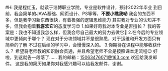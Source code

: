 #Hi
我是程红玉，就读于淄博职业学院，专业是软件设计，预计2022年毕业
到目前，我会简单的JAVA基础、网页设计、PS等等，**不要小瞧我呦**
我会的东西不多，但是我学习新东西很快，有着极强的逻辑思维能力
其实我对专业的认知并不多，但我会抱着**我喜欢它**的态度学习😊
1.如果好奇我对本专业是否擅长？
我的答案是：我也不知道我怎么样，但我会尽自己最大的努力去做它👊
2.在今后的专业领域中更倾向于哪个？
现在对于分块领域并不是很熟悉，对于运维和开发方面只有简单的了解
不过在后续的学习中，会慢慢深入的。
3.你期待在课程中能够收获什么？
希望将老师教的知识融会贯通，并且希望老师不全是按照课本走流程😉
好啦，到这就告一段落了……
我的邮箱：15063476071@163.com,欢迎给我发邮件。
这是我的简历如果你对我感兴趣可以给我发邮件，谢谢。
